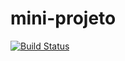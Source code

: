 # mini-projeto
[![Build Status](https://travis-ci.org/cajuuh/mini-projeto.svg?branch=development)](https://travis-ci.org/cajuuh/mini-projeto)
